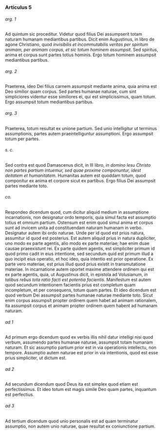 ### Articulus 5

###### arg. 1
Ad quintum sic proceditur. Videtur quod filius Dei assumpserit totam naturam humanam mediantibus partibus. Dicit enim Augustinus, in libro de agone Christiano, quod *invisibilis et incommutabilis veritas per spiritum animam, per animam corpus, et sic totum hominem assumpsit*. Sed spiritus, anima et corpus sunt partes totius hominis. Ergo totum hominem assumpsit mediantibus partibus.

###### arg. 2
Praeterea, ideo Dei filius carnem assumpsit mediante anima, quia anima est Deo similior quam corpus. Sed partes humanae naturae, cum sint simpliciores videntur esse similiores ei, qui est simplicissimus, quam totum. Ergo assumpsit totum mediantibus partibus.

###### arg. 3
Praeterea, totum resultat ex unione partium. Sed unio intelligitur ut terminus assumptionis, partes autem praeintelliguntur assumptioni. Ergo assumpsit totum per partes.

###### s. c.
Sed contra est quod Damascenus dicit, in III libro, *in domino Iesu Christo non partes partium intuemur, sed quae proxime componuntur, idest deitatem et humanitatem*. Humanitas autem est quoddam totum, quod componitur ex anima et corpore sicut ex partibus. Ergo filius Dei assumpsit partes mediante toto.

###### co.
Respondeo dicendum quod, cum dicitur aliquid medium in assumptione incarnationis, non designatur ordo temporis, quia simul facta est assumptio totius et omnium partium. Ostensum est enim quod simul anima et corpus sunt ad invicem unita ad constituendam naturam humanam in verbo. Designatur autem ibi ordo naturae. Unde per id quod est prius natura, assumitur id quod est posterius. Est autem aliquid prius in natura dupliciter, uno modo ex parte agentis, alio modo ex parte materiae; hae enim duae causae praeexistunt rei. Ex parte quidem agentis, est simpliciter primum id quod primo cadit in eius intentione, sed secundum quid est primum illud a quo incipit eius operatio, et hoc ideo, quia intentio est prior operatione. Ex parte vero materiae, est prius illud quod prius existit in transmutatione materiae. In incarnatione autem oportet maxime attendere ordinem qui est ex parte agentis, quia, ut Augustinus dicit, in epistola ad Volusianum, *in talibus rebus tota ratio facti est potentia facientis*. Manifestum est autem quod secundum intentionem facientis prius est completum quam incompletum, et per consequens, totum quam partes. Et ideo dicendum est quod verbum Dei assumpsit partes humanae naturae mediante toto. Sicut enim corpus assumpsit propter ordinem quem habet ad animam rationalem, ita assumpsit corpus et animam propter ordinem quem habent ad humanam naturam.

###### ad 1
Ad primum ergo dicendum quod ex verbis illis nihil datur intelligi nisi quod verbum, assumendo partes humanae naturae, assumpsit totam humanam naturam. Et sic assumptio partium prior est in via operationis intellectu, non tempore. Assumptio autem naturae est prior in via intentionis, quod est esse prius simpliciter, ut dictum est.

###### ad 2
Ad secundum dicendum quod Deus ita est simplex quod etiam est perfectissimus. Et ideo totum est magis simile Deo quam partes, inquantum est perfectius.

###### ad 3
Ad tertium dicendum quod unio personalis est ad quam terminatur assumptio, non autem unio naturae, quae resultat ex coniunctione partium.

